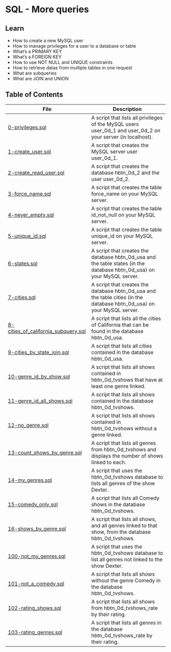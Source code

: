# SQL - More queries

## Learn
- How to create a new MySQL user
- How to manage privileges for a user to a database or table
- What’s a PRIMARY KEY
- What’s a FOREIGN KEY
- How to use NOT NULL and UNIQUE constraints
- How to retrieve datas from multiple tables in one request
- What are subqueries
- What are JOIN and UNION

## Table of Contents
File | Description
---- | -----------
[0-privileges.sql](./0-privileges.sql) | A script that lists all privileges of the MySQL users user_0d_1 and user_0d_2 on your server (in localhost).
[1-create_user.sql](./1-create_user.sql) | A script that creates the MySQL server user user_0d_1.
[2-create_read_user.sql](./2-create_read_user.sql) | A script that creates the database hbtn_0d_2 and the user user_0d_2.
[3-force_name.sql](./3-force_name.sql) | A script that creates the table force_name on your MySQL server.
[4-never_empty.sql](./4-never_empty.sql) | A script that creates the table id_not_null on your MySQL server.
[5-unique_id.sql](./5-unique_id.sql) | A script that creates the table unique_id on your MySQL server.
[6-states.sql](./6-states.sql) | A script that creates the database hbtn_0d_usa and the table states (in the database hbtn_0d_usa) on your MySQL server.
[7-cities.sql](./7-cities.sql) | A script that creates the database hbtn_0d_usa and the table cities (in the database hbtn_0d_usa) on your MySQL server.
[8-cities_of_california_subquery.sql](./8-cities_of_california_subquery.sql) | A script that lists all the cities of California that can be found in the database hbtn_0d_usa.
[9-cities_by_state_join.sql](./9-cities_by_state_join.sql) | A  script that lists all cities contained in the database hbtn_0d_usa.
[10-genre_id_by_show.sql](./10-genre_id_by_show.sql) | A script that lists all shows contained in hbtn_0d_tvshows that have at least one genre linked.
[11-genre_id_all_shows.sql](./11-genre_id_all_shows.sql) | A script that lists all shows contained in the database hbtn_0d_tvshows.
[12-no_genre.sql](./12-no_genre.sql) | A script that lists all shows contained in hbtn_0d_tvshows without a genre linked.
[13-count_shows_by_genre.sql](./13-count_shows_by_genre.sql) | A script that lists all genres from hbtn_0d_tvshows and displays the number of shows linked to each.
[14-my_genres.sql](./14-my_genres.sql) | A script that uses the hbtn_0d_tvshows database to lists all genres of the show Dexter.
[15-comedy_only.sql](./15-comedy_only.sql) | A script that lists all Comedy shows in the database hbtn_0d_tvshows.
[16-shows_by_genre.sql](./16-shows_by_genre.sql) | A script that lists all shows, and all genres linked to that show, from the database hbtn_0d_tvshows.
[100-not_my_genres.sql](./100-not_my_genres.sql) | A script that uses the hbtn_0d_tvshows database to list all genres not linked to the show Dexter.
[101-not_a_comedy.sql](./101-not_a_comedy.sql) | A script that lists all shows without the genre Comedy in the database hbtn_0d_tvshows.
[102-rating_shows.sql](./102-rating_shows.sql) | A script that lists all shows from hbtn_0d_tvshows_rate by their rating.
[103-rating_genres.sql](./103-rating_genres.sql) | A script that lists all genres in the database hbtn_0d_tvshows_rate by their rating.
